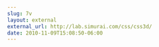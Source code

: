 ```yaml
---
slug: 7v
layout: external
external_url: http://lab.simurai.com/css/css3d/
date: 2010-11-09T15:08:50-06:00
---
```

